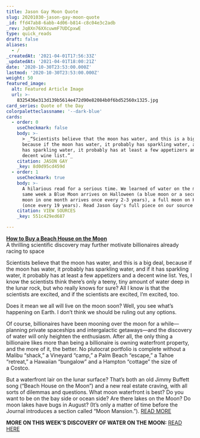 ```yaml
---
title: Jason Gay Moon Quote
slug: 20201030-jason-gay-moon-quote
_id: ffd47ab8-6abb-4d06-b814-c8c04e3c2adb
_rev: Jq8Xn76XXcuwmF7UDCpxwE
type: quick_reads
draft: false
aliases:
  - /
_createdAt: '2021-04-01T17:56:33Z'
_updatedAt: '2021-04-01T18:00:21Z'
date: '2020-10-30T23:53:00.000Z'
lastmod: '2020-10-30T23:53:00.000Z'
weight: 50
featured_image:
  alt: Featured Article Image
  url: >-
    8325436e313d139b5614e472d90e82084b0f6bd52560x1325.jpg
card_series: Quote of the Day
colorpaletteclassname: '--dark-blue'
cards:
  - order: 0
    useCheckmark: false
    body: >-
      > _“Scientists believe that the moon has water, and this is a big deal,
      because if the moon has water, it probably has sparkling water, and if it
      has sparkling water, it probably has at least a few appetizers and a
      decent wine list.”_
    citation: JASON GAY
    _key: 8d0d95cd459d
  - order: 1
    useCheckmark: true
    body: >-
      A hilarious read for a serious time. We learned of water on the moon the
      same week a Blue Moon arrives on Halloween (a blue moon or a second full
      moon in one month arrives once every 2-3 years), a full moon on Halloween
      (once every 19 years). Read Jason Gay's full piece on our source page.
    citation: VIEW SOURCES
    _key: 551c429ed687

---
```

[**How to Buy a Beach House on the Moon**](https://www.wsj.com/articles/how-to-buy-a-beach-house-on-the-moon-11603893335?mod=hp_listc_pos2)  
A thrilling scientific discovery may further motivate billionaires already racing to space

Scientists believe that the moon has water, and this is a big deal, because if the moon has water, it probably has sparkling water, and if it has sparkling water, it probably has at least a few appetizers and a decent wine list. Yes, I know the scientists think there’s only a teeny, tiny amount of water deep in the lunar rock, but who really knows for sure? All I know is that the scientists are excited, and if the scientists are excited, I’m excited, too.

Does it mean we all will live on the moon soon? Well, you see what’s happening on Earth. I don’t think we should be ruling out any options.

Of course, billionaires have been mooning over the moon for a while—planning private spaceships and intergalactic getaways—and the discovery of water will only heighten the enthusiasm. After all, the only thing a billionaire likes more than being a billionaire is owning waterfront property, and the more of it, the better. No plutocrat portfolio is complete without a Malibu “shack,” a Vineyard “camp,” a Palm Beach “escape,” a Tahoe “retreat,” a Hawaiian “bungalow” and a Hampton “cottage” the size of a Costco.

But a waterfront lair on the lunar surface? That’s both an old Jimmy Buffett song (“Beach House on the Moon”) and a new real estate craving, with all sorts of dilemmas and questions. What moon waterfront is best? Do you want to be on the bay side or ocean side? Are there lakes on the Moon? Do moon lakes have bugs in August? (It’s only a matter of time before the Journal introduces a section called “Moon Mansion.”). [READ MORE](https://www.wsj.com/articles/how-to-buy-a-beach-house-on-the-moon-11603893335?mod=hp_listc_pos2)

**MORE ON THIS WEEK’S DISCOVERY OF WATER ON THE MOON:** [READ HERE](https://smarthernews.com/article/dr-paul-hertz-nasa-astrophysics-division-director-on-the-recent-discovery-of-water-on-the-sunlit-side-of-the-moon/)